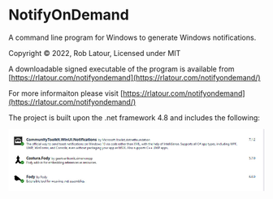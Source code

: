 ﻿# NotifyOnDemand
A command line program for Windows to generate Windows notifications.

Copyright © 2022, Rob Latour, Licensed under MIT

A downloadable signed executable of the program is available from  [https://rlatour.com/notifyondemand](https://rlatour.com/notifyondemand/)

For more informaiton please visit  [https://rlatour.com/notifyondemand](https://rlatour.com/notifyondemand/)

The project is built upon the .net framework 4.8 and includes the following:

![components](https://github.com/roblatour/notifyondemand/blob/main/components.jpg)


